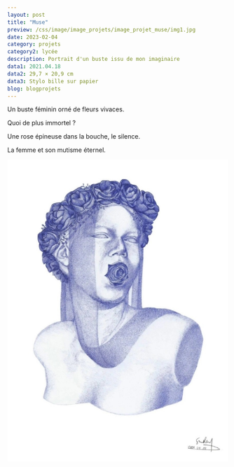 ```yaml
---
layout: post
title: "Muse"
preview: /css/image/image_projets/image_projet_muse/img1.jpg
date: 2023-02-04
category: projets 
category2: lycée
description: Portrait d'un buste issu de mon imaginaire
data1: 2021.04.18
data2: 29,7 × 20,9 cm
data3: Stylo bille sur papier
blog: blogprojets
---
```


Un buste féminin orné de fleurs vivaces.

Quoi de plus immortel ?

Une rose épineuse dans la bouche, le silence.

La femme et son mutisme éternel.

<img onclick="Zoom(this)" class="img-gallery" src="/css/image/image_projets/image_projet_muse/img1.jpg">



